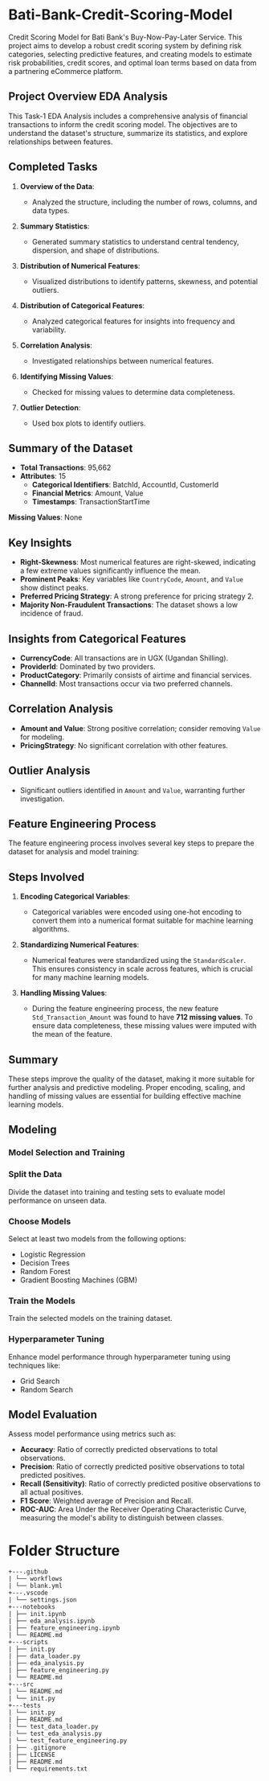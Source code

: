 # Bati-Bank-Credit-Scoring-Model
Credit Scoring Model for Bati Bank's Buy-Now-Pay-Later Service. This project aims to develop a robust credit scoring system by defining risk categories, selecting predictive features, and creating models to estimate risk probabilities, credit scores, and optimal loan terms based on data from a partnering eCommerce platform.

## Project Overview EDA Analysis
This Task-1 EDA Analysis includes a comprehensive analysis of financial transactions to inform the credit scoring model. The objectives are to understand the dataset's structure, summarize its statistics, and explore relationships between features.

## Completed Tasks

1. **Overview of the Data**: 
   - Analyzed the structure, including the number of rows, columns, and data types.

2. **Summary Statistics**: 
   - Generated summary statistics to understand central tendency, dispersion, and shape of distributions.

3. **Distribution of Numerical Features**: 
   - Visualized distributions to identify patterns, skewness, and potential outliers.

4. **Distribution of Categorical Features**: 
   - Analyzed categorical features for insights into frequency and variability.

5. **Correlation Analysis**: 
   - Investigated relationships between numerical features.

6. **Identifying Missing Values**: 
   - Checked for missing values to determine data completeness.

7. **Outlier Detection**: 
   - Used box plots to identify outliers.

## Summary of the Dataset
- **Total Transactions**: 95,662
- **Attributes**: 15
  - **Categorical Identifiers**: BatchId, AccountId, CustomerId
  - **Financial Metrics**: Amount, Value
  - **Timestamps**: TransactionStartTime

**Missing Values**: None

## Key Insights
- **Right-Skewness**: Most numerical features are right-skewed, indicating a few extreme values significantly influence the mean.
- **Prominent Peaks**: Key variables like `CountryCode`, `Amount`, and `Value` show distinct peaks.
- **Preferred Pricing Strategy**: A strong preference for pricing strategy 2.
- **Majority Non-Fraudulent Transactions**: The dataset shows a low incidence of fraud.

## Insights from Categorical Features
- **CurrencyCode**: All transactions are in UGX (Ugandan Shilling).
- **ProviderId**: Dominated by two providers.
- **ProductCategory**: Primarily consists of airtime and financial services.
- **ChannelId**: Most transactions occur via two preferred channels.

## Correlation Analysis
- **Amount and Value**: Strong positive correlation; consider removing `Value` for modeling.
- **PricingStrategy**: No significant correlation with other features.

## Outlier Analysis
- Significant outliers identified in `Amount` and `Value`, warranting further investigation.

## **Feature Engineering Process**

The feature engineering process involves several key steps to prepare the dataset for analysis and model training:

## **Steps Involved**

1. **Encoding Categorical Variables**:
   - Categorical variables were encoded using one-hot encoding to convert them into a numerical format suitable for machine learning algorithms.

2. **Standardizing Numerical Features**:
   - Numerical features were standardized using the `StandardScaler`. This ensures consistency in scale across features, which is crucial for many machine learning models.

3. **Handling Missing Values**:
   - During the feature engineering process, the new feature `Std_Transaction_Amount` was found to have **712 missing values**. To ensure data completeness, these missing values were imputed with the mean of the feature.

## **Summary**

These steps improve the quality of the dataset, making it more suitable for further analysis and predictive modeling. Proper encoding, scaling, and handling of missing values are essential for building effective machine learning models.

## **Modeling**

### **Model Selection and Training**

### **Split the Data**
Divide the dataset into training and testing sets to evaluate model performance on unseen data.

### **Choose Models**
Select at least two models from the following options:
- Logistic Regression
- Decision Trees
- Random Forest
- Gradient Boosting Machines (GBM)

### **Train the Models**
Train the selected models on the training dataset.

### **Hyperparameter Tuning**
Enhance model performance through hyperparameter tuning using techniques like:
- Grid Search
- Random Search

## **Model Evaluation**
Assess model performance using metrics such as:
- **Accuracy**: Ratio of correctly predicted observations to total observations.
- **Precision**: Ratio of correctly predicted positive observations to total predicted positives.
- **Recall (Sensitivity)**: Ratio of correctly predicted positive observations to all actual positives.
- **F1 Score**: Weighted average of Precision and Recall.
- **ROC-AUC**: Area Under the Receiver Operating Characteristic Curve, measuring the model's ability to distinguish between classes.


# Folder Structure
```
+---.github
| └── workflows
| └── blank.yml
+---.vscode
| └── settings.json
+---notebooks
| ├── init.ipynb
| ├── eda_analysis.ipynb
| ├── feature_engineering.ipynb
| └── README.md
+---scripts
| ├── init.py
| ├── data_loader.py
| ├── eda_analysis.py
| ├── feature_engineering.py
| └── README.md
+---src
| └── README.md
| └── init.py
+---tests
| └── init.py
| ├── README.md
| └── test_data_loader.py
| └── test_eda_analysis.py
| └── test_feature_engineering.py
| ├── .gitignore
| ├── LICENSE
| ├── README.md
| └── requirements.txt
```